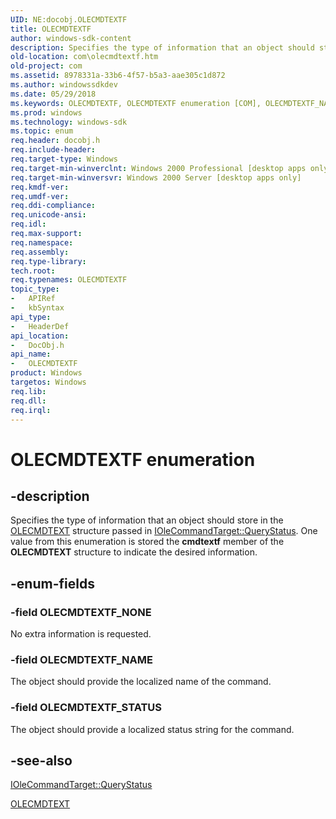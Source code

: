 ```yaml
---
UID: NE:docobj.OLECMDTEXTF
title: OLECMDTEXTF
author: windows-sdk-content
description: Specifies the type of information that an object should store in the OLECMDTEXT structure passed in IOleCommandTarget::QueryStatus.
old-location: com\olecmdtextf.htm
old-project: com
ms.assetid: 8978331a-33b6-4f57-b5a3-aae305c1d872
ms.author: windowssdkdev
ms.date: 05/29/2018
ms.keywords: OLECMDTEXTF, OLECMDTEXTF enumeration [COM], OLECMDTEXTF_NAME, OLECMDTEXTF_NONE, OLECMDTEXTF_STATUS, _ole_OLECMDTEXTF, com.olecmdtextf, docobj/OLECMDTEXTF, docobj/OLECMDTEXTF_NAME, docobj/OLECMDTEXTF_NONE, docobj/OLECMDTEXTF_STATUS
ms.prod: windows
ms.technology: windows-sdk
ms.topic: enum
req.header: docobj.h
req.include-header: 
req.target-type: Windows
req.target-min-winverclnt: Windows 2000 Professional [desktop apps only]
req.target-min-winversvr: Windows 2000 Server [desktop apps only]
req.kmdf-ver: 
req.umdf-ver: 
req.ddi-compliance: 
req.unicode-ansi: 
req.idl: 
req.max-support: 
req.namespace: 
req.assembly: 
req.type-library: 
tech.root: 
req.typenames: OLECMDTEXTF
topic_type:
-	APIRef
-	kbSyntax
api_type:
-	HeaderDef
api_location:
-	DocObj.h
api_name:
-	OLECMDTEXTF
product: Windows
targetos: Windows
req.lib: 
req.dll: 
req.irql: 
---
```


# OLECMDTEXTF enumeration


## -description


Specifies the type of information that an object should store in the <a href="https://msdn.microsoft.com/c9552d2a-fb51-4d9f-acd5-32b3f20a9e1e">OLECMDTEXT</a> structure passed in <a href="https://msdn.microsoft.com/8acbf788-f113-43d9-800d-aad84db24498">IOleCommandTarget::QueryStatus</a>. One value from this enumeration is stored the <b>cmdtextf</b> member of the <b>OLECMDTEXT</b> structure to indicate the desired information.




## -enum-fields




### -field OLECMDTEXTF_NONE

No extra information is requested.


### -field OLECMDTEXTF_NAME

The object should provide the localized name of the command.


### -field OLECMDTEXTF_STATUS

The object should provide a localized status string for the command.


## -see-also




<a href="https://msdn.microsoft.com/8acbf788-f113-43d9-800d-aad84db24498">IOleCommandTarget::QueryStatus</a>



<a href="https://msdn.microsoft.com/c9552d2a-fb51-4d9f-acd5-32b3f20a9e1e">OLECMDTEXT</a>
 

 


